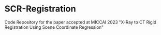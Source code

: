 # SCR-Registration
Code Repository for the paper accepted at MICCAI 2023 "X-Ray to CT Rigid Registration Using Scene Coordinate Regression"
